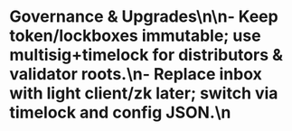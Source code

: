 # Governance & Upgrades\n\n- Keep token/lockboxes immutable; use multisig+timelock for distributors & validator roots.\n- Replace inbox with light client/zk later; switch via timelock and config JSON.\n